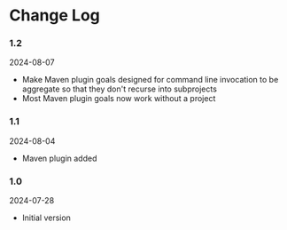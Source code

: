 # Change Log

### 1.2
2024-08-07

- Make Maven plugin goals designed for command line invocation to be aggregate
  so that they don't recurse into subprojects
- Most Maven plugin goals now work without a project

### 1.1
2024-08-04

- Maven plugin added

### 1.0
2024-07-28

- Initial version
